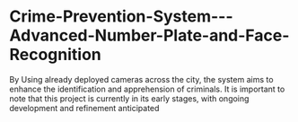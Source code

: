 # Crime-Prevention-System---Advanced-Number-Plate-and-Face-Recognition
By  Using already deployed cameras across the city, the system aims to enhance the identification and apprehension of criminals. It is important to note that this project is currently in its early stages, with ongoing development and refinement anticipated

